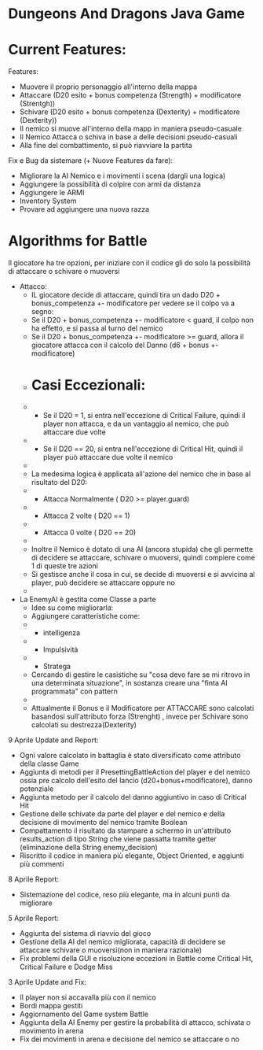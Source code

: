 # Dungeons And Dragons Java Game

# Current Features:

Features:
- Muovere il proprio personaggio all'interno della mappa 
- Attaccare (D20 esito + bonus competenza (Strength) + modificatore (Strentgh))
- Schivare (D20 esito + bonus competenza (Dexterity) + modificatore (Dexterity))
- Il nemico si muove all'interno della mapp in maniera pseudo-casuale
- Il Nemico Attacca o schiva in base a delle decisioni pseudo-casuali
- Alla fine del combattimento, si può riavviare la partita

Fix e Bug da sistemare (+ Nuove Features da fare):
- Migliorare la AI Nemico e i movimenti i scena (dargli una logica)
- Aggiungere la possibilità di colpire con armi da distanza 
- Aggiungere le ARMI
- Inventory System
- Provare ad aggiungere una nuova razza

# Algorithms for Battle

Il giocatore ha tre opzioni, per iniziare con il codice gli do solo la possibilità di attaccare o schivare o muoversi 
- Attacco:
     *  IL giocatore decide di attaccare, quindi tira un dado D20 + bonus_competenza +- modificatore per vedere se il colpo va a segno:
     *  Se il D20 + bonus_competenza +- modificatore < guard, il colpo non ha effetto, e si passa al turno del nemico
     *  Se il D20 + bonus_competenza +- modificatore >= guard, allora il giocatore attacca con il calcolo del Danno (d6 + bonus +- modificatore)
     *  # Casi Eccezionali:
     *  - Se il D20 = 1, si entra nell'eccezione di Critical Failure, quindi il player non attacca, e da un vantaggio al nemico, che può attaccare due volte
     *  - Se il D20 == 20, si entra nell'eccezione di Critical Hit, quindi il player può attaccare due volte il nemico
     * 
     *  La medesima logica è applicata all'azione del nemico che in base al risultato del D20:
     *  - Attacca Normalmente ( D20 >= player.guard)
     *  - Attacca 2 volte     ( D20 == 1)
     *  - Attacca 0 volte     ( D20 == 20)
     * 
     *  Inoltre il Nemico è dotato di una AI (ancora stupida) che gli permette di decidere se attaccare, schivare o muoversi, quindi compiere come 1 di queste tre azioni
     *  Si gestisce anche il cosa in cui, se decide di muoversi e si avvicina al player, può decidere se attaccare oppure no
     * 
- La EnemyAI è gestita come Classe a parte 
     *  Idee su come migliorarla:
     *  Aggiungere caratteristiche come:
     *  - intelligenza
     *  - Impulsività
     *  - Stratega
     *  Cercando di gestire le casistiche su "cosa devo fare se mi ritrovo in una determinata situazione", in sostanza creare una "finta AI programmata" con pattern
     * 
     *  Attualmente il Bonus e il Modificatore per ATTACCARE sono calcolati basandosi sull'attributo forza (Strenght) , invece per Schivare sono calcolati su destrezza(Dexterity)

9 Aprile Update and Report:
- Ogni valore calcolato in battaglia è stato diversificato come attributo della classe Game
- Aggiunta di metodi per il PresettingBattleAction del player e del nemico 
  ossia pre calcolo dell'esito del lancio (d20+bonus+modificatore), danno potenziale
- Aggiunta metodo per il calcolo del danno aggiuntivo in caso di Critical Hit
- Gestione delle schivate da parte del player e del nemico e della decisione di movimento del nemico tramite Boolean
- Compattamento il risultato da stampare a schermo in un'attributo results_action di tipo String che viene passatta tramite getter (eliminazione della String enemy_decision)
- Riscritto il codice in maniera più elegante, Object Oriented, e aggiunti più commenti

8 Aprile Report:
- Sistemazione del codice, reso più elegante, ma in alcuni punti da migliorare

5 Aprile Report:
- Aggiunta del sistema di riavvio del gioco
- Gestione della AI del nemico migliorata, capacità di decidere se attaccare schivare o muoversi(non in maniera razionale)
- Fix problemi della GUI e risoluzione eccezioni in Battle come Critical Hit, Critical Failure e Dodge Miss

3 Aprile Update and Fix:
- Il player non si accavalla più con il nemico
- Bordi mappa gestiti
- Aggiornamento del Game system Battle
- Aggiunta della AI Enemy per gestire la probabilità di attacco, schivata o movimento in arena
- Fix dei movimenti in arena e decisione del nemico se attaccare o no
